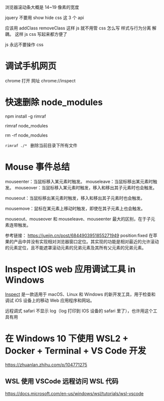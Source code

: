 浏览器滚动条大概是 14~19 像素的宽度

jquery 不要用 show hide css 这 3 个 api

应该用 addClass removeClass 这样 js 就不用管 css 怎么写 样式与行为分离 解耦。
这样 js css 写起来都方便了

js 永远不要操作 css

# 调试手机网页

chrome 打开 网址 chrome://inspect

# 快速删除 node_modules

npm install -g rimraf

rimraf node_modules

rm -rf node_modules

`rimraf ./* ` 删除当前目录下所有文件

# Mouse 事件总结

mouseenter：当鼠标移入某元素时触发。
mouseleave：当鼠标移出某元素时触发。
mouseover：当鼠标移入某元素时触发，移入和移出其子元素时也会触发。

mouseout：当鼠标移出某元素时触发，移入和移出其子元素时也会触发。

mousemove：鼠标在某元素上移动时触发，即使在其子元素上也会触发。

mouseout、mouseover 和 mouseleave、mouseenter 最大的区别，在于子元素连带触发。

参考链接： https://juejin.cn/post/6844903951855271949
position:fixed 在苹果的产品中并没有实现相对浏览器窗口定位。其实现的功能是相对最近的允许滚动的元素定位，且不能遮罩滚动元素的兄弟元素及其所有父元素的兄弟元素。

# Inspect IOS web 应用调试工具 in Windows

[Inspect](https://inspect.dev/) 是一款适用于 macOS、Linux 和 Windows 的新开发工具，用于检查和调试 iOS 设备上的移动 Web 应用程序和网站。

远程调式 safari 不显示 log（log 打印到 IOS 设备的 safari 里了），也许用这个工具有用

# 在 Windows 10 下使用 WSL2 + Docker + Terminal + VS Code 开发

https://zhuanlan.zhihu.com/p/104771275

## WSL 使用 VSCode 远程访问 WSL 代码

https://docs.microsoft.com/en-us/windows/wsl/tutorials/wsl-vscode
